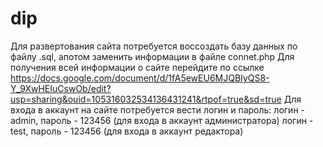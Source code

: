 # dip
Для развертования сайта потребуется воссоздать базу данных по файлу .sql, апотом заменить информации в файле connet.php
Для получения всей информации о сайте перейдите по ссылке
https://docs.google.com/document/d/1fA5ewEU6MJQBIyQS8-Y_9XwHEIuCswOb/edit?usp=sharing&ouid=105316032534136431241&rtpof=true&sd=true
Для входа в аккаунт на сайте потребуется вести логин и пароль: 
логин - admin, пароль - 123456 (для входа в аккаунт администратора)
логин - test, пароль - 123456 (для входа в аккаунт редактора)
